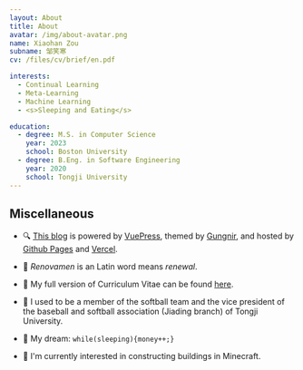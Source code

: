 ```yaml
---
layout: About
title: About
avatar: /img/about-avatar.png
name: Xiaohan Zou
subname: 邹笑寒
cv: /files/cv/brief/en.pdf

interests:
  - Continual Learning
  - Meta-Learning
  - Machine Learning
  - <s>Sleeping and Eating</s>

education:
  - degree: M.S. in Computer Science
    year: 2023
    school: Boston University
  - degree: B.Eng. in Software Engineering
    year: 2020
    school: Tongji University
---
```



## Miscellaneous

- 🔍 [This blog](https://github.com/Renovamen/renovamen.github.io) is powered by [VuePress](https://vuepress.vuejs.org/), themed by [Gungnir](https://github.com/Renovamen/vuepress-theme-gungnir), and hosted by [Github Pages](https://pages.github.com/) and [Vercel](https://vercel.com).

- 🎃 *Renovamen* is an Latin word means *renewal*.

- 🧐 My full version of Curriculum Vitae can be found [here](/files/cv/full/en.pdf).

- 🥎 I used to be a member of the softball team and the vice president of the baseball and softball association (Jiading branch) of Tongji University.

- 🌭 My dream: `while(sleeping){money++;}`

- 🎃 I'm currently interested in constructing buildings in Minecraft.
